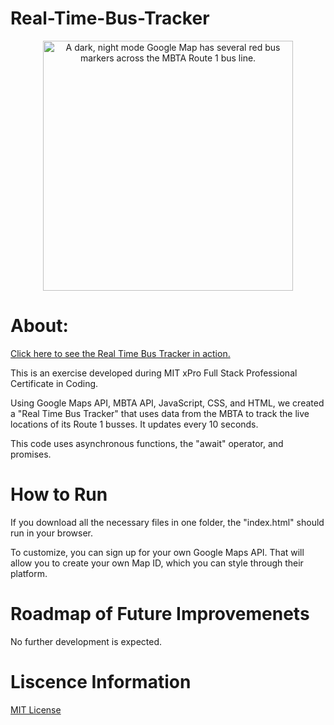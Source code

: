 # Real-Time-Bus-Tracker
<p align="center"><img width="400" alt="A dark, night mode Google Map has several red bus markers across the MBTA Route 1 bus line." src="images/Real-Time-Bus-Tracker"> </p>

# About:

 [Click here to see the Real Time Bus Tracker in action.](https://rainakpuels.github.io/Real-Time-Bus-Tracker)

This is an exercise developed during MIT xPro Full Stack Professional Certificate in Coding.

Using Google Maps API, MBTA API, JavaScript, CSS, and HTML, we created a "Real Time Bus Tracker" that uses data from the MBTA to track the live locations of its Route 1 busses. It updates every 10 seconds.

This code uses asynchronous functions, the "await" operator, and promises.

# How to Run

If you download all the necessary files in one folder, the "index.html" should run in your browser.

To customize, you can sign up for your own Google Maps API. That will allow you to create your own Map ID, which you can style through their platform. 

# Roadmap of Future Improvemenets

No further development is expected.

# Liscence Information 

[MIT License](https://github.com/rainakpuels/Real-Time-Bus-Tracker/blob/default/LICENSE)
